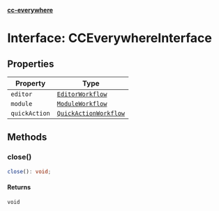 [**cc-everywhere**](../../../../../index.md)

<HorizontalLine />

# Interface: CCEverywhereInterface

## Properties

| Property | Type |
| ------ | ------ |
| `editor` | [`EditorWorkflow`](../../../workflows/3p/editor-workflow-types/interfaces/editor-workflow.md) |
| `module` | [`ModuleWorkflow`](../../../workflows/3p/module-workflow-types/interfaces/module-workflow.md) |
| `quickAction` | [`QuickActionWorkflow`](../../../workflows/3p/quick-action-workflow-types/interfaces/quick-action-workflow.md) |

## Methods

### close()

```ts
close(): void;
```

#### Returns

`void`
